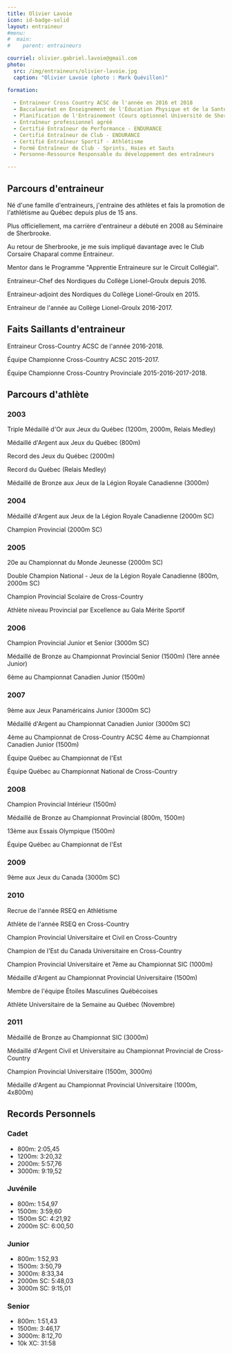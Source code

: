 ```yaml
---
title: Olivier Lavoie
icon: id-badge-solid
layout: entraineur
#menu:
#  main:
#    parent: entraineurs

courriel: olivier.gabriel.lavoie@gmail.com
photo:
  src: /img/entraineurs/olivier-lavoie.jpg
  caption: "Olivier Lavoie (photo : Mark Quévillon)"

formation:
  
  - Entraineur Cross Country ACSC de l'année en 2016 et 2018
  - Baccalauréat en Enseignement de l'Éducation Physique et de la Santé
  - Planification de l'Entrainement (Cours optionnel Université de Sherbrooke)
  - Entraîneur professionnel agréé
  - Certifié Entraîneur de Performance - ENDURANCE
  - Certifié Entraîneur de Club - ENDURANCE
  - Certifié Entraîneur Sportif - Athlétisme
  - Formé Entraîneur de Club - Sprints, Haies et Sauts
  - Personne-Ressource Responsable du développement des entraîneurs

---
```


## Parcours d'entraineur

Né d'une famille d'entraineurs, j'entraine des athlètes et fais la promotion de l'athlétisme au Québec depuis plus de 15 ans.

Plus officiellement, ma carrière d'entraineur a débuté en 2008 au Séminaire de Sherbrooke.

Au retour de Sherbrooke, je me suis impliqué davantage avec le Club Corsaire Chaparal comme Entraineur.

Mentor dans le Programme "Apprentie Entraineure sur le Circuit Collégial".

Entraineur-Chef des Nordiques du Collège Lionel-Groulx depuis 2016.

Entraineur-adjoint des Nordiques du Collège Lionel-Groulx en 2015.

Entraineur de l'année au Collège Lionel-Groulx 2016-2017.

## Faits Saillants d'entraineur

Entraineur Cross-Country ACSC de l'année 2016-2018.

Équipe Championne Cross-Country ACSC 2015-2017.

Équipe Championne Cross-Country Provinciale 2015-2016-2017-2018.

## Parcours d'athlète

### 2003

Triple Médaillé d'Or aux Jeux du Québec (1200m, 2000m, Relais Medley)

Médaillé d'Argent aux Jeux du Québec (800m)

Record des Jeux du Québec (2000m)

Record du Québec (Relais Medley)

Médaillé de Bronze aux Jeux de la Légion Royale Canadienne (3000m)

### 2004

Médaillé d'Argent aux Jeux de la Légion Royale Canadienne (2000m SC)

Champion Provincial (2000m SC)

### 2005

20e au Championnat du Monde Jeunesse (2000m SC)

Double Champion National - Jeux de la Légion Royale Canadienne (800m, 2000m SC)

Champion Provincial Scolaire de Cross-Country

Athlète niveau Provincial par Excellence au Gala Mérite Sportif

### 2006

Champion Provincial Junior et Senior (3000m SC)

Médaillé de Bronze au Championnat Provincial Senior (1500m) (1ère année Junior)

6ème au Championnat Canadien Junior (1500m)

### 2007

9ème aux Jeux Panaméricains Junior (3000m SC)

Médaillé d'Argent au Championnat Canadien Junior (3000m SC)

4ème au Championnat de Cross-Country ACSC&#13;&#10;4ème au Championnat Canadien Junior (1500m)

Équipe Québec au Championnat de l'Est

Équipe Québec au Championnat National de Cross-Country

### 2008

Champion Provincial Intérieur (1500m)

Médaillé de Bronze au Championnat Provincial (800m, 1500m)

13ème aux Essais Olympique (1500m)

Équipe Québec au Championnat de l'Est

### 2009

9ème aux Jeux du Canada (3000m SC)

### 2010

Recrue de l'année RSEQ en Athlétisme

Athlète de l'année RSEQ en Cross-Country

Champion Provincial Universitaire et Civil en Cross-Country

Champion de l'Est du Canada Universitaire en Cross-Country

Champion Provincial Universitaire et 7ème au Championnat SIC (1000m)

Médaille d'Argent au Championnat Provincial Universitaire (1500m)

Membre de l'équipe Étoiles Masculines Québécoises

Athlète Universitaire de la Semaine au Québec (Novembre)

### 2011

Médaillé de Bronze au Championnat SIC (3000m)

Médaillé d'Argent Civil et Universitaire au Championnat Provincial de Cross-Country

Champion Provincial Universitaire (1500m, 3000m)

Médaille d'Argent au Championnat Provincial Universitaire (1000m, 4x800m)

## Records Personnels

### Cadet

- 800m: 2:05,45
- 1200m: 3:20,32
- 2000m: 5:57,76
- 3000m: 9:19,52

### Juvénile

- 800m: 1:54,97
- 1500m: 3:59,60
- 1500m SC: 4:21,92
- 2000m SC: 6:00,50

### Junior

- 800m: 1:52,93
- 1500m: 3:50,79
- 3000m: 8:33,34
- 2000m SC: 5:48,03
- 3000m SC: 9:15,01

### Senior

- 800m: 1:51,43
- 1500m: 3:46,17
- 3000m: 8:12,70
- 10k XC: 31:58
